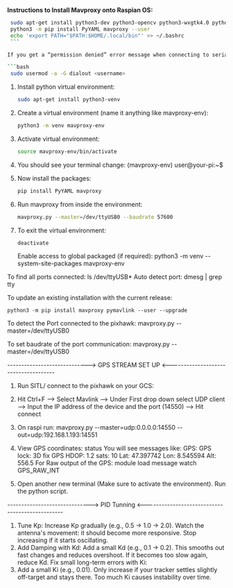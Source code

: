 **Instructions to Install Mavproxy onto Raspian OS:**

````bash
 sudo apt-get install python3-dev python3-opencv python3-wxgtk4.0 python3-pip python3-matplotlib python3-lxml python3-pygame
 python3 -m pip install PyYAML mavproxy --user
 echo 'export PATH="$PATH:$HOME/.local/bin"' >> ~/.bashrc
 ```

If you get a “permission denied” error message when connecting to serial devices, the user permissions may need to be changed:

```bash
 sudo usermod -a -G dialout <username>
````

1. Install python virtual environment:

   ```bash
   sudo apt-get install python3-venv
   ```

2. Create a virtual environment (name it anything like mavproxy-env):

   ```bash
   python3 -m venv mavproxy-env
   ```

3. Activate virtual environment:

   ```bash
   source mavproxy-env/bin/activate
   ```

4. You should see your terminal change:
   (mavproxy-env) user@your-pi:~$

5. Now install the packages:

   ```bash
   pip install PyYAML mavproxy
   ```

6. Run mavproxy from inside the environment:

   ```bash
   mavproxy.py --master=/dev/ttyUSB0 --baudrate 57600
   ```

7. To exit the virtual environment:
   ```linux
   deactivate
   ```
   Enable access to global packaged (if required):
   python3 -m venv --system-site-packages mavproxy-env

To find all ports connected:
ls /dev/ttyUSB\*
Auto detect port:
dmesg | grep tty

To update an existing installation with the current release:

    python3 -m pip install mavproxy pymavlink --user --upgrade

To detect the Port connected to the pixhawk:
mavproxy.py --master=/dev/ttyUSB0

To set baudrate of the port communication:
mavproxy.py --master=/dev/ttyUSB0

-----------------------------> GPS STREAM SET UP <-------------------------------------

1. Run SITL/ connect to the pixhawk on your GCS:

2. Hit Ctrl+F --> Select Mavlink --> Under First drop down select UDP client --> Input the IP address of the device and the port (14550) --> Hit connect

3. On raspi run:
   mavproxy.py --master=udp:0.0.0.0:14550 --out=udp:192.168.1.193:14551

4. View GPS coordinates:
   status
   You will see messages like:
   GPS: GPS lock: 3D fix
   GPS HDOP: 1.2 sats: 10
   Lat: 47.397742 Lon: 8.545594 Alt: 556.5
   For Raw output of the GPS:
   module load message
   watch GPS_RAW_INT

5. Open another new terminal (Make sure to activate the environment). Run the python script.

------------------------------> PID Tunning <------------------------------------------------

1. Tune Kp:
   Increase Kp gradually (e.g., 0.5 → 1.0 → 2.0).
   Watch the antenna's movement: it should become more responsive.
   Stop increasing if it starts oscillating.
2. Add Damping with Kd:
   Add a small Kd (e.g., 0.1 → 0.2).
   This smooths out fast changes and reduces overshoot.
   If it becomes too slow again, reduce Kd.
   Fix small long-term errors with Ki:
3. Add a small Ki (e.g., 0.01).
   Only increase if your tracker settles slightly off-target and stays there.
   Too much Ki causes instability over time.
